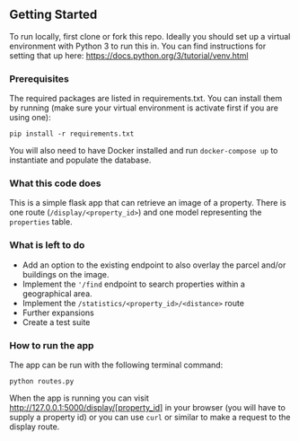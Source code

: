 
## Getting Started

To run locally, first clone or fork this repo. Ideally you should set up a virtual environment with
Python 3 to run this in. You can find instructions for setting that up here: https://docs.python.org/3/tutorial/venv.html


### Prerequisites

The required packages are listed in requirements.txt. You can install them by running (make sure your virtual environment is activate first if you are using one):

```
pip install -r requirements.txt
```

You will also need to have Docker installed and run `docker-compose up` to instantiate and populate the database.

### What this code does
This is a simple flask app that can retrieve an image of a property. There is one route (`/display/<property_id>`) and one model representing the `properties` table.


### What is left to do
* Add an option to the existing endpoint to also overlay the parcel and/or buildings on the image.
* Implement the `'/find` endpoint to search properties within a geographical area.
* Implement the `/statistics/<property_id>/<distance>` route
* Further expansions
* Create a test suite

### How to run the app

The app can be run with the following terminal command:
```
python routes.py
```
When the app is running you can visit http://127.0.0.1:5000/display/[property_id] in your browser (you will have to supply a property id) or you can use `curl` or similar to make a request to the display route.

